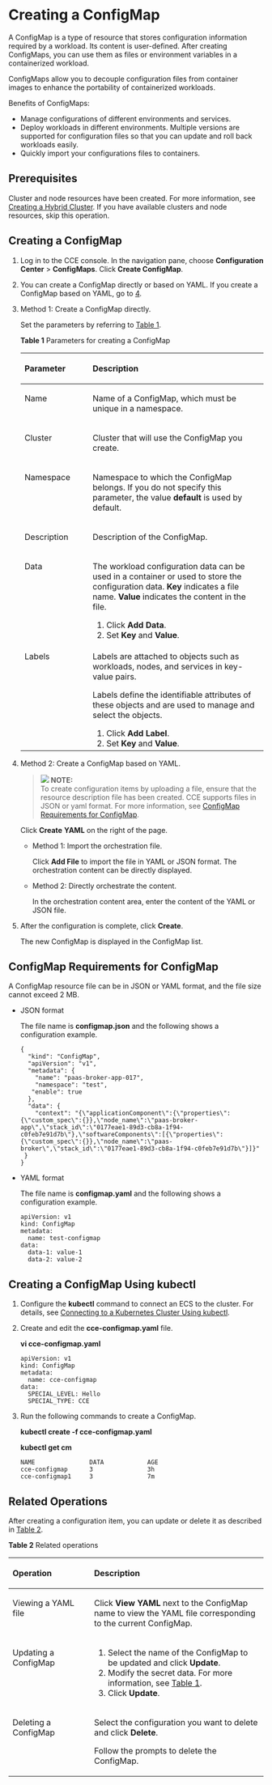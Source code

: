 # Creating a ConfigMap<a name="cce_01_0152"></a>

A  ConfigMap  is a type of resource that stores configuration information required by a workload. Its content is user-defined. After creating ConfigMaps, you can use them as files or environment variables in a containerized workload.

ConfigMaps allow you to decouple configuration files from  container images  to enhance the portability of containerized workloads.

Benefits of ConfigMaps:

-   Manage configurations of different environments and services.
-   Deploy workloads in different environments. Multiple versions are supported for configuration files so that you can update and roll back workloads easily.
-   Quickly import your configurations files to containers.

## Prerequisites<a name="section19209149103913"></a>

Cluster  and  node  resources have been created. For more information, see  [Creating a Hybrid Cluster](creating-a-hybrid-cluster.md). If you have available clusters and node resources, skip this operation.

## Creating a ConfigMap<a name="section18512531861"></a>

1.  Log in to the CCE console. In the navigation pane, choose  **Configuration Center**  \>  **ConfigMaps**. Click  **Create ConfigMap**.
2.  You can create a ConfigMap directly or based on YAML. If you create a ConfigMap based on YAML, go to  [4](#li2731182712159).
3.  Method 1: Create a ConfigMap directly.

    Set the parameters by referring to  [Table 1](#table16321825732).

    **Table  1**  Parameters for creating a ConfigMap

    <a name="table16321825732"></a>
    <table><thead align="left"><tr id="row173212251235"><th class="cellrowborder" valign="top" width="28.000000000000004%" id="mcps1.2.3.1.1"><p id="p43211725338"><a name="p43211725338"></a><a name="p43211725338"></a>Parameter</p>
    </th>
    <th class="cellrowborder" valign="top" width="72%" id="mcps1.2.3.1.2"><p id="p0322102516320"><a name="p0322102516320"></a><a name="p0322102516320"></a>Description</p>
    </th>
    </tr>
    </thead>
    <tbody><tr id="row163229255313"><td class="cellrowborder" valign="top" width="28.000000000000004%" headers="mcps1.2.3.1.1 "><p id="p1232219251339"><a name="p1232219251339"></a><a name="p1232219251339"></a>Name</p>
    </td>
    <td class="cellrowborder" valign="top" width="72%" headers="mcps1.2.3.1.2 "><p id="p173227259312"><a name="p173227259312"></a><a name="p173227259312"></a>Name of a ConfigMap, which must be unique in a namespace.</p>
    </td>
    </tr>
    <tr id="row6334727910"><td class="cellrowborder" valign="top" width="28.000000000000004%" headers="mcps1.2.3.1.1 "><p id="p233592498"><a name="p233592498"></a><a name="p233592498"></a>Cluster</p>
    </td>
    <td class="cellrowborder" valign="top" width="72%" headers="mcps1.2.3.1.2 "><p id="p2020234461913"><a name="p2020234461913"></a><a name="p2020234461913"></a>Cluster that will use the ConfigMap you create.</p>
    </td>
    </tr>
    <tr id="row111551253912"><td class="cellrowborder" valign="top" width="28.000000000000004%" headers="mcps1.2.3.1.1 "><p id="p51551451293"><a name="p51551451293"></a><a name="p51551451293"></a>Namespace</p>
    </td>
    <td class="cellrowborder" valign="top" width="72%" headers="mcps1.2.3.1.2 "><p id="p216414418190"><a name="p216414418190"></a><a name="p216414418190"></a>Namespace to which the ConfigMap belongs. If you do not specify this parameter, the value <strong id="b28378323103254"><a name="b28378323103254"></a><a name="b28378323103254"></a>default</strong> is used by default.</p>
    </td>
    </tr>
    <tr id="row1535723154615"><td class="cellrowborder" valign="top" width="28.000000000000004%" headers="mcps1.2.3.1.1 "><p id="p83591731124620"><a name="p83591731124620"></a><a name="p83591731124620"></a>Description</p>
    </td>
    <td class="cellrowborder" valign="top" width="72%" headers="mcps1.2.3.1.2 "><p id="p1736012314462"><a name="p1736012314462"></a><a name="p1736012314462"></a>Description of the ConfigMap.</p>
    </td>
    </tr>
    <tr id="row133224252315"><td class="cellrowborder" valign="top" width="28.000000000000004%" headers="mcps1.2.3.1.1 "><p id="p23228259314"><a name="p23228259314"></a><a name="p23228259314"></a>Data</p>
    </td>
    <td class="cellrowborder" valign="top" width="72%" headers="mcps1.2.3.1.2 "><p id="p133223251335"><a name="p133223251335"></a><a name="p133223251335"></a>The workload configuration data can be used in a <span class="keyword" id="keyword1376453106113514"><a name="keyword1376453106113514"></a><a name="keyword1376453106113514"></a>container</span> or used to store the configuration data. <strong id="b24207722105458"><a name="b24207722105458"></a><a name="b24207722105458"></a>Key</strong> indicates a file name. <strong id="b16542913105458"><a name="b16542913105458"></a><a name="b16542913105458"></a>Value</strong> indicates the content in the file.</p>
    <a name="ol10322425232"></a><a name="ol10322425232"></a><ol id="ol10322425232"><li>Click <strong id="b946239950103318"><a name="b946239950103318"></a><a name="b946239950103318"></a>Add Data</strong>.</li><li>Set <strong id="b1714902967103320"><a name="b1714902967103320"></a><a name="b1714902967103320"></a>Key</strong> and <strong id="b1769765316103320"><a name="b1769765316103320"></a><a name="b1769765316103320"></a>Value</strong>.</li></ol>
    </td>
    </tr>
    <tr id="row123142814330"><td class="cellrowborder" valign="top" width="28.000000000000004%" headers="mcps1.2.3.1.1 "><p id="p17322225134"><a name="p17322225134"></a><a name="p17322225134"></a>Labels</p>
    </td>
    <td class="cellrowborder" valign="top" width="72%" headers="mcps1.2.3.1.2 "><p id="p1932211253312"><a name="p1932211253312"></a><a name="p1932211253312"></a>Labels are attached to objects such as workloads, nodes, and services in key-value pairs.</p>
    <p id="p1932220252316"><a name="p1932220252316"></a><a name="p1932220252316"></a>Labels define the identifiable attributes of these objects and are used to manage and select the objects.</p>
    <a name="ol11394016509"></a><a name="ol11394016509"></a><ol id="ol11394016509"><li>Click <strong id="b811138571103421"><a name="b811138571103421"></a><a name="b811138571103421"></a>Add Label</strong>.</li><li>Set <strong id="b4941748105458"><a name="b4941748105458"></a><a name="b4941748105458"></a>Key</strong> and <strong id="b44475740105458"><a name="b44475740105458"></a><a name="b44475740105458"></a>Value</strong>.</li></ol>
    </td>
    </tr>
    </tbody>
    </table>

4.  <a name="li2731182712159"></a>Method 2: Create a ConfigMap based on YAML.

    >![](/images/icon-note.gif) **NOTE:**   
    >To create configuration items by uploading a file, ensure that the resource description file has been created. CCE supports files in JSON or yaml format. For more information, see  [ConfigMap Requirements for ConfigMap](#section66903416102).  

    Click  **Create** **YAML**  on the right of the page.

    -   Method 1: Import the orchestration file.

        Click  **Add File**  to import the file in YAML or JSON format. The orchestration content can be directly displayed.

    -   Method 2: Directly orchestrate the content.

        In the orchestration content area, enter the content of the YAML or JSON file.

5.  After the configuration is complete, click  **Create**.

    The new ConfigMap is displayed in the ConfigMap list.


## ConfigMap Requirements for ConfigMap<a name="section66903416102"></a>

A ConfigMap resource file can be in JSON or YAML format, and the file size cannot exceed 2 MB.

-   JSON format

    The file name is  **configmap.json**  and the following shows a configuration example.

    ```
    {
      "kind": "ConfigMap",
      "apiVersion": "v1",
      "metadata": {
        "name": "paas-broker-app-017",
        "namespace": "test",
       "enable": true
      },
      "data": {
        "context": "{\"applicationComponent\":{\"properties\":{\"custom_spec\":{}},\"node_name\":\"paas-broker-app\",\"stack_id\":\"0177eae1-89d3-cb8a-1f94-c0feb7e91d7b\"},\"softwareComponents\":[{\"properties\":{\"custom_spec\":{}},\"node_name\":\"paas-broker\",\"stack_id\":\"0177eae1-89d3-cb8a-1f94-c0feb7e91d7b\"}]}"
     }
    }
    ```

-   YAML format

    The file name is  **configmap.yaml**  and the following shows a configuration example.

    ```
    apiVersion: v1
    kind: ConfigMap
    metadata:
      name: test-configmap
    data:
      data-1: value-1
      data-2: value-2
    ```


## Creating a ConfigMap Using kubectl<a name="section639712716372"></a>

1.  Configure the  **kubectl**  command to connect an ECS to the cluster. For details, see  [Connecting to a Kubernetes Cluster Using kubectl](connecting-to-a-kubernetes-cluster-using-kubectl.md).
2.  Create and edit the  **cce-configmap.yaml**  file.

    **vi cce-configmap.yaml**

    ```
    apiVersion: v1
    kind: ConfigMap
    metadata:
      name: cce-configmap
    data:
      SPECIAL_LEVEL: Hello
      SPECIAL_TYPE: CCE
    ```

3.  Run the following commands to create a ConfigMap.

    **kubectl create -f cce-configmap.yaml**

    **kubectl get cm**

    ```
    NAME               DATA            AGE
    cce-configmap      3               3h
    cce-configmap1     3               7m
    ```


## Related Operations<a name="section359413445405"></a>

After creating a configuration item, you can update or delete it as described in  [Table 2](#table1619535674020).

**Table  2**  Related operations

<a name="table1619535674020"></a>
<table><thead align="left"><tr id="row16740630125918"><th class="cellrowborder" valign="top" width="32%" id="mcps1.2.3.1.1"><p id="p17740730115914"><a name="p17740730115914"></a><a name="p17740730115914"></a>Operation</p>
</th>
<th class="cellrowborder" valign="top" width="68%" id="mcps1.2.3.1.2"><p id="p1574018303592"><a name="p1574018303592"></a><a name="p1574018303592"></a>Description</p>
</th>
</tr>
</thead>
<tbody><tr id="row133318512019"><td class="cellrowborder" valign="top" width="32%" headers="mcps1.2.3.1.1 "><p id="p163331851201"><a name="p163331851201"></a><a name="p163331851201"></a>Viewing a YAML file</p>
</td>
<td class="cellrowborder" valign="top" width="68%" headers="mcps1.2.3.1.2 "><p id="p1633314512016"><a name="p1633314512016"></a><a name="p1633314512016"></a>Click <strong id="b84235270611425"><a name="b84235270611425"></a><a name="b84235270611425"></a>View YAML</strong> next to the ConfigMap name to view the YAML file corresponding to the current ConfigMap.</p>
</td>
</tr>
<tr id="row12740103016592"><td class="cellrowborder" valign="top" width="32%" headers="mcps1.2.3.1.1 "><p id="p4740153012590"><a name="p4740153012590"></a><a name="p4740153012590"></a>Updating a ConfigMap</p>
</td>
<td class="cellrowborder" valign="top" width="68%" headers="mcps1.2.3.1.2 "><a name="ol187401330145919"></a><a name="ol187401330145919"></a><ol id="ol187401330145919"><li>Select the name of the ConfigMap to be updated and click <strong id="b842352706114220"><a name="b842352706114220"></a><a name="b842352706114220"></a>Update</strong>.</li><li>Modify the secret data. For more information, see <a href="#table16321825732">Table 1</a>.</li><li>Click <strong id="b84235270613114"><a name="b84235270613114"></a><a name="b84235270613114"></a>Update</strong>.</li></ol>
</td>
</tr>
<tr id="row874013304597"><td class="cellrowborder" valign="top" width="32%" headers="mcps1.2.3.1.1 "><p id="p17740330175915"><a name="p17740330175915"></a><a name="p17740330175915"></a>Deleting a ConfigMap</p>
</td>
<td class="cellrowborder" valign="top" width="68%" headers="mcps1.2.3.1.2 "><p id="p13740630165914"><a name="p13740630165914"></a><a name="p13740630165914"></a>Select the configuration you want to delete and click <strong id="b84235270613133"><a name="b84235270613133"></a><a name="b84235270613133"></a>Delete</strong>.</p>
<p id="p1574020307590"><a name="p1574020307590"></a><a name="p1574020307590"></a>Follow the prompts to delete the ConfigMap.</p>
</td>
</tr>
</tbody>
</table>

